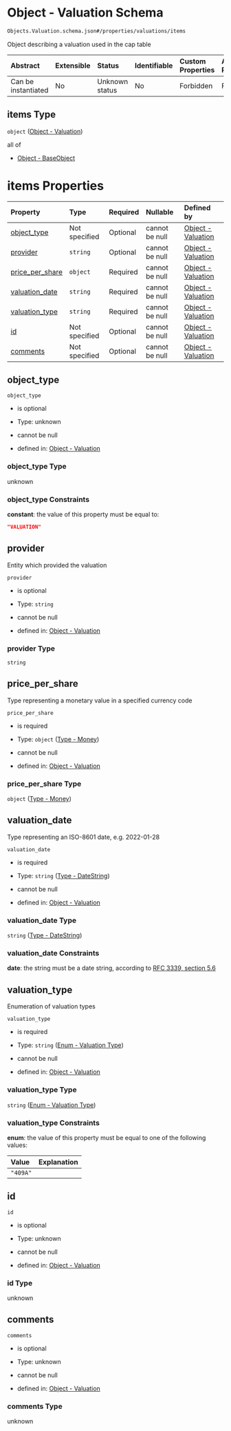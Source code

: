 # Object - Valuation Schema

```txt
Objects.Valuation.schema.json#/properties/valuations/items
```

Object describing a valuation used in the cap table

| Abstract            | Extensible | Status         | Identifiable | Custom Properties | Additional Properties | Access Restrictions | Defined In                                                                        |
| :------------------ | :--------- | :------------- | :----------- | :---------------- | :-------------------- | :------------------ | :-------------------------------------------------------------------------------- |
| Can be instantiated | No         | Unknown status | No           | Forbidden         | Forbidden             | none                | [CapTable.schema.json*](../../schema/CapTable.schema.json "open original schema") |

## items Type

`object` ([Object - Valuation](captable-properties-captable---objectsvaluationschemajson-array-object---valuation.md))

all of

*   [Object - BaseObject](issuer-allof-object---baseobject.md "check type definition")

# items Properties

| Property                            | Type          | Required | Nullable       | Defined by                                                                                                                     |
| :---------------------------------- | :------------ | :------- | :------------- | :----------------------------------------------------------------------------------------------------------------------------- |
| [object_type](#object_type)         | Not specified | Optional | cannot be null | [Object - Valuation](valuation-1-properties-object_type.md "Objects.Valuation.schema.json#/properties/object_type")            |
| [provider](#provider)               | `string`      | Optional | cannot be null | [Object - Valuation](valuation-1-properties-provider.md "Objects.Valuation.schema.json#/properties/provider")                  |
| [price_per_share](#price_per_share) | `object`      | Required | cannot be null | [Object - Valuation](plansecurityissuance-properties-type---money.md "Types.Money.schema.json#/properties/price_per_share")    |
| [valuation_date](#valuation_date)   | `string`      | Required | cannot be null | [Object - Valuation](issuer-properties-type---datestring.md "Types.DateString.schema.json#/properties/valuation_date")         |
| [valuation_type](#valuation_type)   | `string`      | Required | cannot be null | [Object - Valuation](valuation-1-properties-enum---valuation-type.md "Enums.Valuation.schema.json#/properties/valuation_type") |
| [id](#id)                           | Not specified | Optional | cannot be null | [Object - Valuation](valuation-1-properties-id.md "Objects.Valuation.schema.json#/properties/id")                              |
| [comments](#comments)               | Not specified | Optional | cannot be null | [Object - Valuation](valuation-1-properties-comments.md "Objects.Valuation.schema.json#/properties/comments")                  |

## object_type



`object_type`

*   is optional

*   Type: unknown

*   cannot be null

*   defined in: [Object - Valuation](valuation-1-properties-object_type.md "Objects.Valuation.schema.json#/properties/object_type")

### object_type Type

unknown

### object_type Constraints

**constant**: the value of this property must be equal to:

```json
"VALUATION"
```

## provider

Entity which provided the valuation

`provider`

*   is optional

*   Type: `string`

*   cannot be null

*   defined in: [Object - Valuation](valuation-1-properties-provider.md "Objects.Valuation.schema.json#/properties/provider")

### provider Type

`string`

## price_per_share

Type representing a monetary value in a specified currency code

`price_per_share`

*   is required

*   Type: `object` ([Type - Money](plansecurityissuance-properties-type---money.md))

*   cannot be null

*   defined in: [Object - Valuation](plansecurityissuance-properties-type---money.md "Types.Money.schema.json#/properties/price_per_share")

### price_per_share Type

`object` ([Type - Money](plansecurityissuance-properties-type---money.md))

## valuation_date

Type representing an ISO-8601 date, e.g. 2022-01-28

`valuation_date`

*   is required

*   Type: `string` ([Type - DateString](issuer-properties-type---datestring.md))

*   cannot be null

*   defined in: [Object - Valuation](issuer-properties-type---datestring.md "Types.DateString.schema.json#/properties/valuation_date")

### valuation_date Type

`string` ([Type - DateString](issuer-properties-type---datestring.md))

### valuation_date Constraints

**date**: the string must be a date string, according to [RFC 3339, section 5.6](https://tools.ietf.org/html/rfc3339 "check the specification")

## valuation_type

Enumeration of valuation types

`valuation_type`

*   is required

*   Type: `string` ([Enum - Valuation Type](valuation-1-properties-enum---valuation-type.md))

*   cannot be null

*   defined in: [Object - Valuation](valuation-1-properties-enum---valuation-type.md "Enums.Valuation.schema.json#/properties/valuation_type")

### valuation_type Type

`string` ([Enum - Valuation Type](valuation-1-properties-enum---valuation-type.md))

### valuation_type Constraints

**enum**: the value of this property must be equal to one of the following values:

| Value    | Explanation |
| :------- | :---------- |
| `"409A"` |             |

## id



`id`

*   is optional

*   Type: unknown

*   cannot be null

*   defined in: [Object - Valuation](valuation-1-properties-id.md "Objects.Valuation.schema.json#/properties/id")

### id Type

unknown

## comments



`comments`

*   is optional

*   Type: unknown

*   cannot be null

*   defined in: [Object - Valuation](valuation-1-properties-comments.md "Objects.Valuation.schema.json#/properties/comments")

### comments Type

unknown
